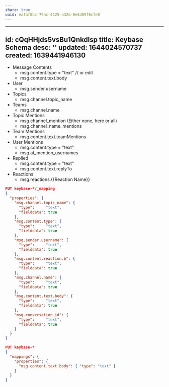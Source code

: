 ```yaml
---
share: true
uuid: eafaf0bc-79ac-4225-a32d-0e4d89f6cfe0
---
```

---
id: cQqHHjds5vsBu1QnkdIsp
title: Keybase Schema
desc: ''
updated: 1644024570737
created: 1639441946130
---

* Message Contents 
  * msg.content.type = "text" // or edit
  * msg.content.text.body
* User
  * msg.sender.username
* Topics
  * msg.channel.topic_name
* Teams
  * msg.channel.name
* Topic Mentions
  * msg.channel_mention (Either none, here or all)
  * msg.channel_name_mentions
* Team Mentions
  * msg.content.text.teamMentions
* User Mentions
  * msg.content.type = "text"
  * msg.at_mention_usernames
* Replied
  * msg.content.type = "text"
  * msg.content.text.replyTo
* Reactions
  * msg.reactions.{{Reaction Name}}

``` json
PUT keybase-*/_mapping
{
  "properties": {
    "msg.channel.topic_name": { 
      "type":     "text",
      "fielddata": true
    },
    "msg.content.type": { 
      "type":     "text",
      "fielddata": true
    },
    "msg.sender.username": { 
      "type":     "text",
      "fielddata": true
    },
    "msg.content.reaction.b": { 
      "type":     "text",
      "fielddata": true
    },
    "msg.channel.name": { 
      "type":     "text",
      "fielddata": true
    },
    "msg.content.text.body": { 
      "type":     "text",
      "fielddata": true
    },
    "msg.conversation_id": { 
      "type":     "text",
      "fielddata": true
    }
  }
}
```


``` json
PUT keybase-*
{
  "mappings": {
    "properties": {
      "msg.content.text.body": { "type": "text" }
    }
  }
}
```
